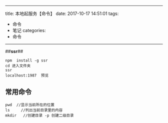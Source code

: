 
---
title: 本地起服务【命令】
date: 2017-10-17 14:51:01
tags:
- 命令 
- 笔记
categories: 
- 命令 
---


##**ssr**##
```
npm  install -g ssr
cd 进入文件夹
ssr
localhost:1987  预览
```

## 常用命令 ##
```
pwd  //显示当前所在的位置
ls     //列出当前目录里的内容
mkdir   //创建目录 -p 创建二级目录
```